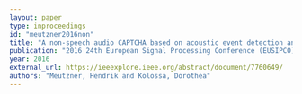 ```yaml
---
layout: paper
type: inproceedings
id: "meutzner2016non"
title: "A non-speech audio CAPTCHA based on acoustic event detection and classification"
publication: "2016 24th European Signal Processing Conference (EUSIPCO)"
year: 2016
external_url: https://ieeexplore.ieee.org/abstract/document/7760649/
authors: "Meutzner, Hendrik and Kolossa, Dorothea"
---
```

